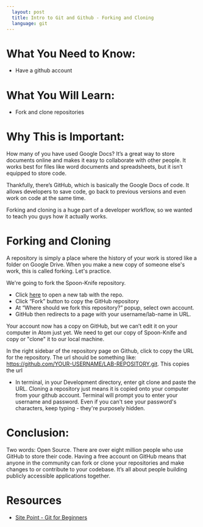 ```yaml
---
  layout: post
  title: Intro to Git and Github - Forking and Cloning
  language: git
---
```

# What You Need to Know:
+ Have a github account

#  What You Will Learn:
+ Fork and clone repositories

# Why This is Important:
How many of you have used Google Docs? It’s a great way to store documents online and makes it easy to collaborate with other people. It works best for files like word documents and spreadsheets, but it isn’t equipped to store code.

Thankfully, there’s GitHub, which is basically the Google Docs of code. It allows developers to save code, go back to previous versions and even work on code at the same time.

Forking and cloning is a huge part of a developer workflow, so we wanted to teach you guys how it actually works.

# Forking and Cloning
A repository is simply a place where the history of your work is stored like a folder on Google Drive. When you make a new copy of someone else's work, this is called forking. Let's practice.

We're going to fork the Spoon-Knife repository.

* Click [here](https://github.com/octocat/Spoon-Knife) to open a new tab with the repo.  
* Click “Fork” button to copy the GitHub repository
* At “Where should we fork this repository?” popup, select own account.
* GitHub then redirects to a page with your username/lab-name in URL.

Your account now has a copy on GitHub, but we can’t edit it on your computer in Atom just yet. We need to get our copy of Spoon-Knife and copy or "clone" it to our local machine.

In the right sidebar of the repository page on Github, click to copy the URL for the repository. The url should be something like: https://github.com/YOUR-USERNAME/LAB-REPOSITORY.git. This copies the url

* In terminal, in your Development directory, enter git clone and paste the URL.
Cloning a repository just means it is copied onto your computer from your github account.
Terminal will prompt you to enter your username and password. Even if you can't see your password's characters, keep typing - they're purposely hidden.

# Conclusion:
Two words: Open Source. There are over eight million people who use GitHub to store their code. Having a free account on GitHub means that anyone in the community can fork or clone your repositories and make changes to or contribute to your codebase. It’s all about people building publicly accessible applications together.

# Resources

* [Site Point - Git for Beginners](http://www.sitepoint.com/git-for-beginners/)
